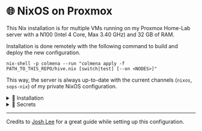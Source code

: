 # 🌐 NixOS on Proxmox

This Nix installation is for multiple VMs running on my Proxmox Home-Lab server with a N100 (Intel 4 Core, Max 3.40 GHz) and 32 GB of RAM.

Installation is done remotely with the following command to build and deploy the new configuration.

```shell
nix-shell -p colmena --run "colmena apply -f PATH_TO_THIS_REPO/hive.nix [switch|test] [--on <NODES>]"
```

This way, the server is always up-to-date with the current channels (`nixos`, `sops-nix`) of my private NixOS configuration.

<details>
<summary>🔨 Installation</summary>

Setup is done remotely using `nixos-anywhere` by running `nix-shell PATH_TO_THIS_REPO/nixos-anywhere/setup.sh` to setup all partitions and deploying a base configuration to begin with.

Make sure the following constraints are met:

1. The VM is created with the following settings:
    - Memory: **4 GB** (4096 MB)
    - BIOS: OVMF (**UEFI**)
    - Hard Disk (scsi0): **8 GB**
    - Hard Disk (scsi1): **1 GB**
    - EFI Disk: ***default***
2. The VM is booted with the NixOS installation ISO.
3. A **password is set** with `sudo passwd` to connect with the VM over SSH.
4. Install using `nix-shell PATH_TO_THIS_REPO/nixos-anywhere/setup.sh`.
5. After installation, a **new password** should be set with `passwd`. Apart from that, the VM is ready to be used, while the **ISO can be removed**. Ideally, the VM should also be renamed to its hostname within the router dashboard.
6. In order to deploy with Colmena, the initial installation with `deployment.targetHost` should point to the hostname `nixos` or the IP address of the VM.

*Otherwise, the installation will fail due to a lack of resources in the store or the connection being refused.* \
*During the installation, it is possible for the IP to change. If this happens, run the installation again using the new IP.*

*At the time of writing, secure boot must be disabled with `ESC -> Device Manager -> Secure Boot Configuration -> Disable Secure Boot -> Save & Exit` (enter by pressing ESC while booting VM).*

</details>

<details>
<summary>🔐 Secrets</summary>

Secrets are encrypted with [`sops`](https://github.com/Mic92/sops-nix/) using my private SSH key.

```shell
cd PATH_TO_THIS_REPO
nix-shell -p sops --run "sops install/$HOST/secrets.yaml"
```

*During creation of the `secrets.yaml`, you need to `cd` into this directory to create the file.* \
*Afterwards, you can open the file from anywhere.*

</details>

---

Credits to [Josh Lee](https://www.joshuamlee.com/nixos-proxmox-vm-images/) for a great guide while setting up this configuration.
